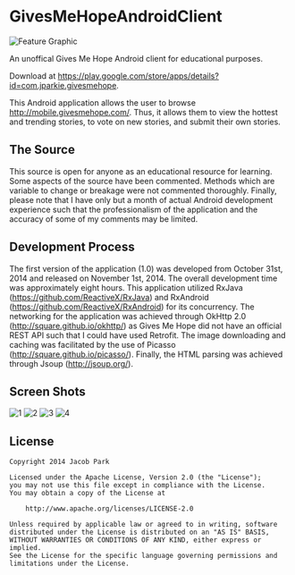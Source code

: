 GivesMeHopeAndroidClient
========================

![Feature Graphic](https://cloud.githubusercontent.com/assets/9499097/4872524/1f5e740a-61e9-11e4-9165-8f48289c6a80.jpg)

An unoffical Gives Me Hope Android client for educational purposes.

Download at https://play.google.com/store/apps/details?id=com.jparkie.givesmehope.

This Android application allows the user to browse http://mobile.givesmehope.com/. Thus, it allows them to view the hottest and trending stories, to vote on new stories, and submit their own stories.

## The Source

This source is open for anyone as an educational resource for learning. Some aspects of the source have been commented. Methods which are variable to change or breakage were not commented thoroughly. Finally, please note that I have only but a month of actual Android development experience such that the professionalism of the application and the accuracy of some of my comments may be limited.

## Development Process

The first version of the application (1.0) was developed from October 31st, 2014 and released on November 1st, 2014. The overall development time was approximately eight hours. This application utilized RxJava (https://github.com/ReactiveX/RxJava) and RxAndroid (https://github.com/ReactiveX/RxAndroid) for its concurrency. The networking for the application was achieved through OkHttp 2.0 (http://square.github.io/okhttp/) as Gives Me Hope did not have an official REST API such that I could have used Retrofit. The image downloading and caching was facilitated by the use of Picasso (http://square.github.io/picasso/). Finally, the HTML parsing was achieved through Jsoup (http://jsoup.org/).

## Screen Shots
![1](https://cloud.githubusercontent.com/assets/9499097/4872520/132ad250-61e9-11e4-8137-940962de82e3.png)
![2](https://cloud.githubusercontent.com/assets/9499097/4872519/132629b2-61e9-11e4-871f-ec6849b97189.png)
![3](https://cloud.githubusercontent.com/assets/9499097/4872521/132cf5da-61e9-11e4-968d-8a8d118a0443.png)
![4](https://cloud.githubusercontent.com/assets/9499097/4872522/1335a3d8-61e9-11e4-9b30-d607c9797e7b.png)

## License

    Copyright 2014 Jacob Park
    
    Licensed under the Apache License, Version 2.0 (the "License");
    you may not use this file except in compliance with the License.
    You may obtain a copy of the License at
    
        http://www.apache.org/licenses/LICENSE-2.0
    
    Unless required by applicable law or agreed to in writing, software
    distributed under the License is distributed on an "AS IS" BASIS,
    WITHOUT WARRANTIES OR CONDITIONS OF ANY KIND, either express or implied.
    See the License for the specific language governing permissions and
    limitations under the License.
